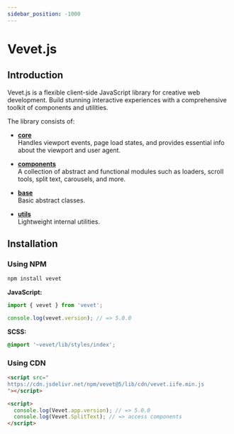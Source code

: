```yaml
---
sidebar_position: -1000
---
```


# Vevet.js

## Introduction

Vevet.js is a flexible client-side JavaScript library for creative web development. Build stunning interactive experiences with&nbsp;a&nbsp;comprehensive toolkit of components and utilities.

The library consists of:

- **[core](/docs/core)**  
  Handles viewport events, page load states, and provides essential info about the viewport and user agent.

- **[components](/docs/Marquee)**  
  A collection of abstract and functional modules such as loaders, scroll tools, split text, carousels, and more.
  
- **[base](/docs/base/Callbacks)**  
  Basic abstract classes.
  
- **[utils](/docs/utils)**  
  Lightweight internal utilities.

## Installation

### Using NPM

```bash
npm install vevet
```

**JavaScript:**

```ts
import { vevet } from 'vevet';

console.log(vevet.version); // => 5.0.0
```

**SCSS:**

```scss
@import '~vevet/lib/styles/index';
```

### Using CDN

```html
<script src="
https://cdn.jsdelivr.net/npm/vevet@5/lib/cdn/vevet.iife.min.js
"></script>

<script>
  console.log(Vevet.app.version); // => 5.0.0
  console.log(Vevet.SplitText); // => access components
</script>
```
